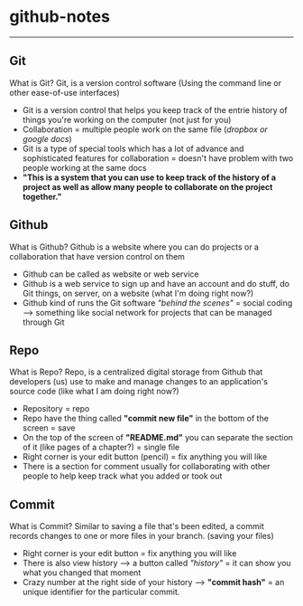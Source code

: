 # github-notes
---
## Git
What is Git? Git, is a version control software (Using the command line or other ease-of-use interfaces)

* Git is a version control that helps you keep track of the entrie history of things you're working on the computer (not just for you)
* Collaboration = multiple people work on the same file (*dropbox or google docs*)
* Git is a type of special tools which has a lot of advance and sophisticated features for collaboration = doesn't have problem with two people working at the same docs
* **"This is a system that you can use to keep track of the history of a project as well as allow many people to collaborate on the project together."**

## Github
What is Github? Github is a website where you can do projects or a collaboration that have version control on them

* Github can be called as website or web service
* Github is a web service to sign up and have an account and do stuff, do Git things, on server, on a website (what I'm doing right now?)
* Github kind of runs the Git software *"behind the scenes"* = social coding --> something like social network for projects that can be managed through Git

## Repo
What is Repo? Repo, is a centralized digital storage from Github that developers (us) use to make and manage changes to an application's source code (like what I am doing right now?)

* Repository = repo
* Repo have the thing called **"commit new file"** in the bottom of the screen = save
* On the top of the screen of **"README.md"** you can separate the section of it (like pages of a chapter?) = single file 
* Right corner is your edit button (pencil) = fix anything you will like
* There is a section for comment usually for collaborating with other people to help keep track what you added or took out

## Commit
What is Commit? Similar to saving a file that's been edited, a commit records changes to one or more files in your branch. (saving your files)

* Right corner is your edit button = fix anything you will like
* There is also view history --> a button called *"history"* = it can show you what you changed that moment
* Crazy number at the right side of your history --> **"commit hash"** = an unique identifier for the particular commit. 
